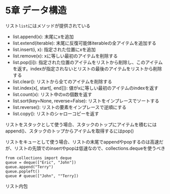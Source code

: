 # 5章 データ構造

リスト`list`にはメソッドが提供されている

- list.append(x): 末尾にxを追加
- list.extend(iterable): 末尾に反復可能体iterableの全アイテムを追加する
- list.insert(i, x): 指定された位置にxを追加
- list.remove(x): xに等しい最初のアイテムを削除する
- list.pop([i]): 指定された位置のアイテムをリストから削除し、このアイテムを返す。indexが指定されないとリストの最後のアイテムをリストから削除する
- list.clear(): リストから全てのアイテムを削除する
- list.index(x[, start[, end]]): 値がxに等しい最初のアイテムのindexを返す
- list.count(x): リスト中のxの個数を返す
- list.sort(key=None, reverse=False): リストをインプレースでソートする
- list.reverse(): リストの要素をインプレースで逆順にする
- list.copy(): リストのシャローコピーを返す 

リストをスタックとして使う場合、スタックのトップにアイテムを積むにはappend()、スタックのトップからアイテムを取得するにはpop()

リストをキューとして使う場合、リストの末尾でappendやpopするのは高速だが、リストの先頭でのinsertやpopは低速なので、collections.dequeを使うべき

```
from collections import deque
queue = deque(["Eric", "John"])
queue.append("Terry")
queue.popleft()
queue # queue(["John", ""Terry])
```

リスト内包

